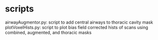 # scripts
airwayAugmentor.py: script to add central airways to thoracic cavity mask
plotVoxelHists.py: script to plot bias field corrected hists of scans using combined, augmented, and thoracic masks
